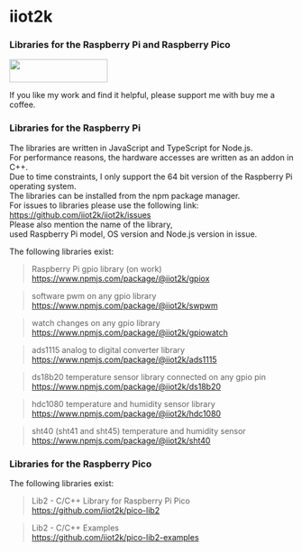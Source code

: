 # iiot2k

### Libraries for the Raspberry Pi and Raspberry Pico

<a href="https://www.buymeacoffee.com/iiot2ka" target="_blank"><img src="https://cdn.buymeacoffee.com/buttons/default-blue.png" height="41" width="174"></a><br>

If you like my work and find it helpful, please support me with buy me a coffee.

### Libraries for the Raspberry Pi
The libraries are written in JavaScript and TypeScript for Node.js.<br>
For performance reasons, the hardware accesses are written as an addon in C++.<br>
Due to time constraints, I only support the 64 bit version of the Raspberry Pi operating system.<br>
The libraries can be installed from the npm package manager.<br>
For issues to libraries please use the following link:<br>
https://github.com/iiot2k/iiot2k/issues<br>
Please also mention the name of the library,<br>
used Raspberry Pi model, OS version and Node.js version in issue.<br>

The following libraries exist:<br>

>Raspberry Pi gpio library (on work)<br>
https://www.npmjs.com/package/@iiot2k/gpiox<br>

>software pwm on any gpio library<br>
https://www.npmjs.com/package/@iiot2k/swpwm

>watch changes on any gpio library<br>
https://www.npmjs.com/package/@iiot2k/gpiowatch

>ads1115 analog to digital converter library<br>
https://www.npmjs.com/package/@iiot2k/ads1115

>ds18b20 temperature sensor library connected on any gpio pin
https://www.npmjs.com/package/@iiot2k/ds18b20<br>

>hdc1080 temperature and humidity sensor library<br>
https://www.npmjs.com/package/@iiot2k/hdc1080<br>

>sht40 (sht41 and sht45) temperature and humidity sensor<br>
https://www.npmjs.com/package/@iiot2k/sht40<br>

### Libraries for the Raspberry Pico
The following libraries exist:<br>

>Lib2 - C/C++ Library for Raspberry Pi Pico<br>
https://github.com/iiot2k/pico-lib2<br>

>Lib2 - C/C++ Examples<br>
https://github.com/iiot2k/pico-lib2-examples<br>

